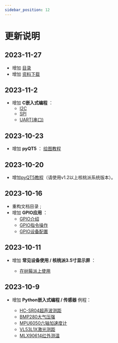 ```yaml
---
sidebar_position: 12
---
```


# 更新说明

## 2023-11-27

- 增加 [目录](./directory)
- 增加 [资料下载](./intro/download.md) 

## 2023-11-2

- 增加 **C嵌入式编程**  ：
    - [I2C](./c/i2c.md)
    - [SPI](./c/spi.md)
    - [UART(串口)](./c/uart.md)

## 2023-10-23

- 增加 **pyQT5** ：
    [绘图教程](./pyQT5/paint/paint_intro.md)

## 2023-10-20

- 增加[pyQT5教程](./pyQT5/pyqt5_intro)（请使用v1.2以上核桃派系统版本）。

## 2023-10-16

- 重构文档目录 ;
- 增加 **GPIO应用** ：
    - [GPIO介绍](./gpio/gpio_intro.md)
    - [GPIO指令操作](./gpio/gpio_command.md)
    - [GPIO设备配置](./gpio/gpio_config.md)

## 2023-10-11

- 增加 **常见设备使用 / 核桃派3.5寸显示屏** ：

    - [在树莓派上使用](./os_software/3.5_LCD#在树莓派上使用)

## 2023-10-9

- 增加 **Python嵌入式编程 / 传感器** 例程：

    - [HC-SR04超声波测距](../docs/python/sensor/hcsr04.md)
    - [BMP280大气压强](../docs/python/sensor/bmp280.md)
    - [MPU6050六轴加速度计](../docs/python/sensor/mpu6050.md)
    - [VL53L1X激光测距](../docs/python/sensor/vl53l1x.md)
    - [MLX90614红外测温](../docs/python/sensor/bmp280.md)
